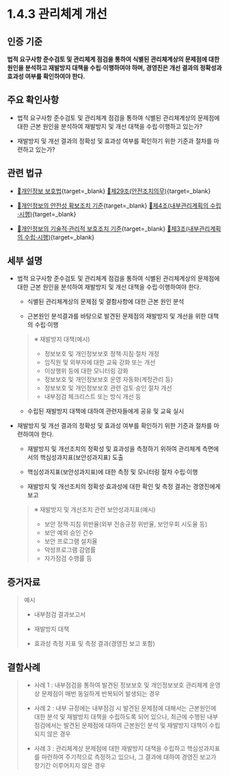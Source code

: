 # 1.4.3 관리체계 개선

## 인증 기준

**법적 요구사항 준수검토 및 관리체계 점검을 통하여 식별된 관리체계상의 문제점에 대한 원인을 분석하고 재발방지 대책을 수립·이행하여야 하며, 경영진은 개선 결과의 정확성과 효과성 여부를 확인하여야 한다.**

## 주요 확인사항

- 법적 요구사항 준수검토 및 관리체계 점검을 통하여 식별된 관리체계상의 문제점에 대한 근본 원인을 분석하여 재발방지 및 개선 대책을 수립·이행하고 있는가?

- 재발방지 및 개선 결과의 정확성 및 효과성 여부를 확인하기 위한 기준과 절차를 마련하고 있는가?

## 관련 법규

- [🔗개인정보 보호법][개인정보 보호법 제29조]{target=_blank} [🔗제29조(안전조치의무)][개인정보 보호법 제29조 부분]{target=_blank}

- [🔗개인정보의 안전성 확보조치 기준][개인정보의 안전성 확보조치 기준 제4조]{target=_blank} [🔗제4조(내부관리계획의 수립·시행)][개인정보의 안전성 확보조치 기준 제4조]{target=_blank}

- [🔗개인정보의 기술적·관리적 보호조치 기준][개인정보의 기술적·관리적 보호조치 기준 제3조]{target=_blank} [🔗제3조(내부관리계획의 수립·시행)][개인정보의 기술적·관리적 보호조치 기준 제3조]{target=_blank}

## 세부 설명

- 법적 요구사항 준수검토 및 관리체계 점검을 통하여 식별된 관리체계상의 문제점에 대한 근본 원인을 분석하여 재발방지 및 개선 대책을 수립·이행하여야 한다.

    - 식별된 관리체계상의 문제점 및 결함사항에 대한 근본 원인 분석

    - 근본원인 분석결과를 바탕으로 발견된 문제점의 재발방지 및 개선을 위한 대책의 수립·이행
    >
    > ※ 재발방지 대책(예시)
    >
    > - 정보보호 및 개인정보보호 정책·지침·절차 개정
    > - 임직원 및 외부자에 대한 교육 강화 또는 개선
    > - 이상행위 등에 대한 모니터링 강화
    > - 정보보호 및 개인정보보호 운영 자동화(계정관리 등)
    > - 정보보호 및 개인정보보호 관련 검토·승인 절차 개선
    > - 내부점검 체크리스트 또는 방식 개선 등

    - 수립된 재발방지 대책에 대하여 관련자들에게 공유 및 교육 실시

- 재발방지 및 개선 결과의 정확성 및 효과성 여부를 확인하기 위한 기준과 절차를 마련하여야 한다.

    - 재발방지 및 개선조치의 정확성 및 효과성을 측정하기 위하여 관리체계 측면에서의 핵심성과지표(보안성과지표) 도출

    - 핵심성과지표(보안성과지표)에 대한 측정 및 모니터링 절차 수립·이행

    - 재발방지 및 개선조치의 정확성·효과성에 대한 확인 및 측정 결과는 경영진에게 보고
    >
    > ※ 재발방지 및 개선조치 관련 보안성과지표(예시)
    >
    > - 보안 정책·지침 위반율(외부 전송규정 위반율, 보안우회 시도율 등)
    > - 보안 예외 승인 건수
    > - 보안 프로그램 설치율
    > - 악성프로그램 감염률
    > - 자가점검 수행률 등

## 증거자료

> 예시
>
> - 내부점검 결과보고서
>
> - 재발방지 대책
>
> - 효과성 측정 지표 및 측정 결과(경영진 보고 포함)

## 결함사례

> - 사례 1 : 내부점검을 통하여 발견된 정보보호 및 개인정보보호 관리체계 운영상 문제점이 매번 동일하게 반복되어 발생되는 경우
>
> - 사례 2 : 내부 규정에는 내부점검 시 발견된 문제점에 대해서는 근본원인에 대한 분석 및 재발방지 대책을 수립하도록 되어 있으나, 최근에 수행된 내부점검에서는 발견된 문제점에 대하여 근본원인 분석 및 재발방지 대책이 수립되지 않은 경우
>
> - 사례 3 : 관리체계상 문제점에 대한 재발방지 대책을 수립하고 핵심성과지표를 마련하여 주기적으로 측정하고 있으나, 그 결과에 대하여 경영진 보고가 장기간 이루어지지 않은 경우

[개인정보 보호법 제29조]: https://www.law.go.kr/법령/개인정보보호법/(20240315,19234,20230314)/제29조 "개인정보 보호법 제29조"
[개인정보 보호법 제29조 부분]: https://www.law.go.kr/법령/개인정보보호법/제29조 "개인정보 보호법 제29조 부분"

[개인정보의 안전성 확보조치 기준 제4조]: https://www.law.go.kr/행정규칙/(개인정보보호위원회)개인정보의안전성확보조치기준/(2021-2,20210915)/제4조 "개인정보의 안전성 확보조치 기준 제4조"

[개인정보의 기술적·관리적 보호조치 기준 제3조]: https://www.law.go.kr/행정규칙/(개인정보보호위원회)개인정보의기술적·관리적보호조치기준/(2021-3,20210915)/제3조 "개인정보의 기술적·관리적 보호조치 기준 제3조"

